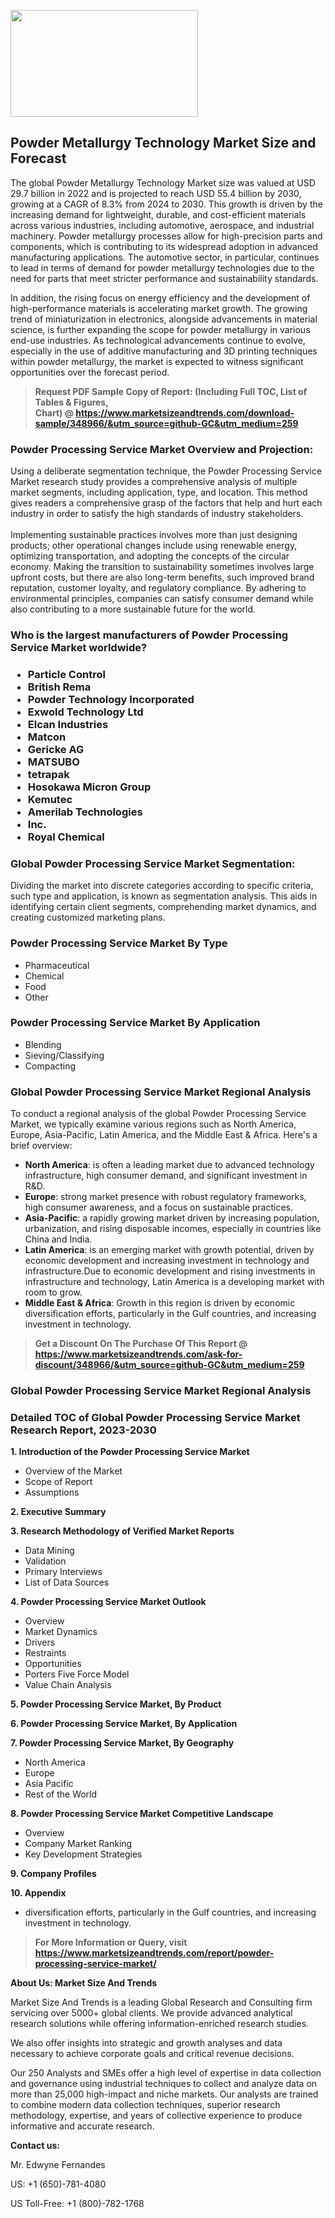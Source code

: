 <p><img class="alignnone size-medium wp-image-20088" src="https://ffe5etoiles.com/wp-content/uploads/2024/12/MST1-300x171.png" alt="" width="300" height="171" /></p><h2>Powder Metallurgy Technology Market Size and Forecast</h2><p>The global Powder Metallurgy Technology Market size was valued at USD 29.7 billion in 2022 and is projected to reach USD 55.4 billion by 2030, growing at a CAGR of 8.3% from 2024 to 2030. This growth is driven by the increasing demand for lightweight, durable, and cost-efficient materials across various industries, including automotive, aerospace, and industrial machinery. Powder metallurgy processes allow for high-precision parts and components, which is contributing to its widespread adoption in advanced manufacturing applications. The automotive sector, in particular, continues to lead in terms of demand for powder metallurgy technologies due to the need for parts that meet stricter performance and sustainability standards.</p><p>In addition, the rising focus on energy efficiency and the development of high-performance materials is accelerating market growth. The growing trend of miniaturization in electronics, alongside advancements in material science, is further expanding the scope for powder metallurgy in various end-use industries. As technological advancements continue to evolve, especially in the use of additive manufacturing and 3D printing techniques within powder metallurgy, the market is expected to witness significant opportunities over the forecast period.</p></p><blockquote id="" class=""><strong>Request PDF Sample Copy of Report: (Including Full TOC, List of Tables &amp; Figures, Chart)&nbsp;@&nbsp;<strong><a href="https://www.marketsizeandtrends.com/download-sample/348966/&utm_source=github-GC&utm_medium=259" target="_blank">https://www.marketsizeandtrends.com/download-sample/348966/&utm_source=github-GC&utm_medium=259</a></strong></strong></blockquote><h3 id="" class="">Powder Processing Service Market&nbsp;Overview and Projection:</h3><p id="" class="">Using a deliberate segmentation technique, the Powder Processing Service Market research study provides a comprehensive analysis of multiple market segments, including application, type, and location. This method gives readers a comprehensive grasp of the factors that help and hurt each industry in order to satisfy the high standards of industry stakeholders. <br /> <br />Implementing sustainable practices involves more than just designing products; other operational changes include using renewable energy, optimizing transportation, and adopting the concepts of the circular economy. Making the transition to sustainability sometimes involves large upfront costs, but there are also long-term benefits, such improved brand reputation, customer loyalty, and regulatory compliance. By adhering to environmental principles, companies can satisfy consumer demand while also contributing to a more sustainable future for the world.</p><h3 id="" class="">Who is the largest manufacturers of&nbsp;Powder Processing Service Market worldwide?</h3><h3 class=""><p><ul><li>Particle Control </li><li> British Rema </li><li> Powder Technology Incorporated </li><li> Exwold Technology Ltd </li><li> Elcan Industries </li><li> Matcon </li><li> Gericke AG </li><li> MATSUBO </li><li> tetrapak </li><li> Hosokawa Micron Group </li><li> Kemutec </li><li> Amerilab Technologies </li><li> Inc. </li><li> Royal Chemical</li></ul></p></h3><h3 id="" class="">Global&nbsp;Powder Processing Service Market Segmentation:</h3><p id="" class="">Dividing the market into discrete categories according to specific criteria, such type and application, is known as segmentation analysis. This aids in identifying certain client segments, comprehending market dynamics, and creating customized marketing plans.</p><h3 id="" class="">Powder Processing Service Market&nbsp;By Type</h3><p><p><ul><li>Pharmaceutical</li><li> Chemical</li><li> Food</li><li> Other</p></li></ul></p></p><h3 id="" class="">Powder Processing Service Market&nbsp;By Application</h3><p class=""><p><ul><li>Blending</li><li> Sieving/Classifying</li><li> Compacting</li></ul></p></p><h3 id="" class="">Global Powder Processing Service Market Regional Analysis</h3><p id="" class="">To conduct a regional analysis of the global Powder Processing Service Market, we typically examine various regions such as North America, Europe, Asia-Pacific, Latin America, and the Middle East &amp; Africa. Here's a brief overview:</p><ul><li><strong>North America</strong>: is often a leading market due to advanced technology infrastructure, high consumer demand, and significant investment in R&amp;D.</li><li><strong>Europe</strong>: strong market presence with robust regulatory frameworks, high consumer awareness, and a focus on sustainable practices.</li><li><strong>Asia-Pacific</strong>: a rapidly growing market driven by increasing population, urbanization, and rising disposable incomes, especially in countries like China and India.</li><li><strong>Latin America</strong>: is an emerging market with growth potential, driven by economic development and increasing investment in technology and infrastructure.Due to economic development and rising investments in infrastructure and technology, Latin America is a developing market with room to grow.</li><li><strong>Middle East &amp; Africa</strong>: Growth in this region is driven by economic diversification efforts, particularly in the Gulf countries, and increasing investment in technology.</li></ul><blockquote id="" class=""><strong>Get a Discount On The Purchase Of This Report @ <strong><a href="https://www.marketsizeandtrends.com/ask-for-discount/348966/&utm_source=github-GC&utm_medium=259" target="_blank">https://www.marketsizeandtrends.com/ask-for-discount/348966/&utm_source=github-GC&utm_medium=259</a></strong></strong></blockquote><h3 id="" class="">Global Powder Processing Service Market Regional Analysis</h3><h3 id="" class="">Detailed TOC of Global Powder Processing Service Market Research Report, 2023-2030</h3><p id="" class=""><strong>1. Introduction of the Powder Processing Service Market</strong></p><ul><li>Overview of the Market</li><li>Scope of Report</li><li>Assumptions</li></ul><p id="" class=""><strong>2. Executive Summary</strong></p><p id="" class=""><strong>3. Research Methodology of Verified Market Reports</strong></p><ul><li>Data Mining</li><li>Validation</li><li>Primary Interviews</li><li>List of Data Sources</li></ul><p id="" class=""><strong>4. Powder Processing Service Market Outlook</strong></p><ul><li>Overview</li><li>Market Dynamics</li><li>Drivers</li><li>Restraints</li><li>Opportunities</li><li>Porters Five Force Model</li><li>Value Chain Analysis</li></ul><p id="" class=""><strong>5. Powder Processing Service Market, By Product</strong></p><p id="" class=""><strong>6. Powder Processing Service Market, By Application</strong></p><p id="" class=""><strong>7. Powder Processing Service Market, By Geography</strong></p><ul><li>North America</li><li>Europe</li><li>Asia Pacific</li><li>Rest of the World</li></ul><p id="" class=""><strong>8. Powder Processing Service Market Competitive Landscape</strong></p><ul><li>Overview</li><li>Company Market Ranking</li><li>Key Development Strategies</li></ul><p id="" class=""><strong>9. Company Profiles</strong></p><p id="" class=""><strong>10. Appendix</strong></p><ul><li>diversification efforts, particularly in the Gulf countries, and increasing investment in technology.</li></ul><blockquote id="" class=""><strong>For More Information or Query, visit <strong><strong><a href="https://www.marketsizeandtrends.com/report/powder-processing-service-market/" target="_blank">https://www.marketsizeandtrends.com/report/powder-processing-service-market/</a></strong></strong></strong></blockquote><p id="" class=""><strong>About Us: Market Size And Trends</strong></p><p id="" class="">Market Size And Trends is a leading Global Research and Consulting firm servicing over 5000+ global clients. We provide advanced analytical research solutions while offering information-enriched research studies.</p><p id="" class="">We also offer insights into strategic and growth analyses and data necessary to achieve corporate goals and critical revenue decisions.</p><p id="" class="">Our 250 Analysts and SMEs offer a high level of expertise in data collection and governance using industrial techniques to collect and analyze data on more than 25,000 high-impact and niche markets. Our analysts are trained to combine modern data collection techniques, superior research methodology, expertise, and years of collective experience to produce informative and accurate research.</p><p id="" class=""><strong>Contact us:</strong></p><p id="" class="">Mr. Edwyne Fernandes</p><p id="" class="">US: +1 (650)-781-4080</p><p id="" class="">US Toll-Free: +1 (800)-782-1768</p>
